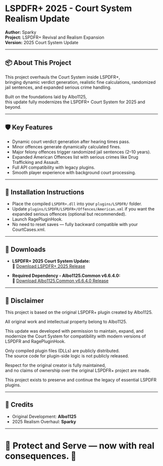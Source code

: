 # LSPDFR+ 2025 - Court System Realism Update

**Author:** Sparky  
**Project:** LSPDFR+ Revival and Realism Expansion  
**Version:** 2025 Court System Update

---

## 📦 About This Project

This project overhauls the Court System inside LSPDFR+,  
bringing dynamic verdict generation, realistic fine calculations, randomized jail sentences, and expanded serious crime handling.

Built on the foundations laid by Albo1125,  
this update fully modernizes the LSPDFR+ Court System for 2025 and beyond.

---

## 🛡️ Key Features

- Dynamic court verdict generation after hearing times pass.
- Minor offences generate dynamically calculated fines.
- Major felony offences trigger randomized jail sentences (2–10 years).
- Expanded American Offences list with serious crimes like Drug Trafficking and Assault.
- Full API compatibility with legacy plugins.
- Smooth player experience with background court processing.

---

## 📂 Installation Instructions

- Place the compiled `LSPDFR+.dll` into your `plugins/LSPDFR/` folder.
- Update `plugins/LSPDFR/LSPDFR+/Offences/American.xml` if you want the expanded serious offences (optional but recommended).
- Launch RagePluginHook.
- No need to reset saves — fully backward compatible with your CourtCases.xml.

---

## 📜 Downloads

- **LSPDFR+ 2025 Court System Update:**  
🔗 [Download LSPDFR+ 2025 Release](https://github.com/Sparky81x/LSPDFR-Plus-2025Update/releases)

- **Required Dependency - Albo1125.Common v6.6.4.0:**  
🔗 [Download Albo1125.Common v6.6.4.0 Release](https://github.com/Sparky81x/Albo1125.Common-6.6.4.0/releases)

---

## 📜 Disclaimer

This project is based on the original LSPDFR+ plugin created by Albo1125.

All original work and intellectual property belong to Albo1125.

This update was developed with permission to maintain, expand, and modernize the Court System for compatibility with modern versions of LSPDFR and RagePluginHook.

Only compiled plugin files (DLLs) are publicly distributed.  
The source code for plugin-side logic is not publicly released.

Respect for the original creator is fully maintained,  
and no claims of ownership over the original LSPDFR+ project are made.

This project exists to preserve and continue the legacy of essential LSPDFR plugins.

---

## 📜 Credits

- Original Development: **Albo1125**
- 2025 Realism Overhaul: **Sparky**

---

# 📣 Protect and Serve — now with real consequences. 🚓

